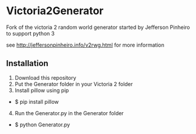 # Victoria2Generator
Fork of the victoria 2 random world generator started by Jefferson Pinheiro to support python 3

see http://jeffersonpinheiro.info/v2rwg.html for more information

## Installation

1. Download this repository
2. Put the Generator folder in your Victoria 2 folder
3. Install pillow using pip
  - $ pip install pillow
4. Run the Generator.py in the Generator folder
  - $ python Generator.py
